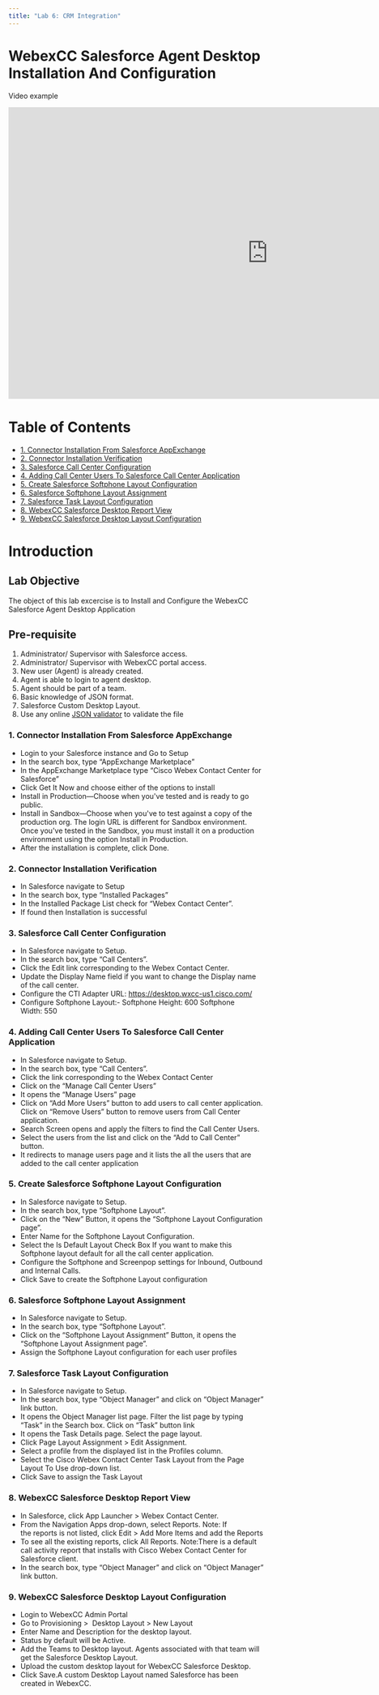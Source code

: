 ```yaml
---
title: "Lab 6: CRM Integration"
---
```


# WebexCC Salesforce Agent Desktop Installation And Configuration

Video example


<iframe width="1024" height="576" src="https://youtube.com/embed/VQuxq5yGo2M?rel=0" title="CRM Integration" frameborder="0" allow="accelerometer; autoplay; clipboard-write; encrypted-media; gyroscope; picture-in-picture" allowfullscreen></iframe>

# Table of Contents

- [1. Connector Installation From Salesforce AppExchange](#1-connector-installation-from-salesforce-appexchange)
- [2. Connector Installation Verification](#2-connector-installation-verification)
- [3. Salesforce Call Center Configuration](#3-salesforce-call-center-configuration)
- [4. Adding Call Center Users To Salesforce Call Center Application](#4-adding-call-center-users-to-salesforce-call-center-application)
- [5. Create Salesforce Softphone Layout Configuration](#5-create-salesforce-softphone-layout-configuration)
- [6. Salesforce Softphone Layout Assignment](#6-salesforce-softphone-layout-assignment)
- [7. Salesforce Task Layout Configuration](#7-salesforce-task-layout-configuration)
- [8. WebexCC Salesforce Desktop Report View](#8-webexcc-salesforce-desktop-report-view)
- [9. WebexCC Salesforce Desktop Layout Configuration](#9-webexcc-salesforce-desktop-layout-configuration)

# Introduction

## Lab Objective

The object of this lab excercise is to Install and Configure the WebexCC Salesforce Agent Desktop Application
## Pre-requisite

1. Administrator/ Supervisor with Salesforce access​.
2. Administrator/ Supervisor with WebexCC portal access​.
3. New user (Agent) is already created​.
4. Agent is able to login to agent desktop​.
5. Agent should be part of a team​.
6. Basic knowledge of JSON format​.
7. Salesforce Custom Desktop Layout.
8. Use any online [JSON validator](https://jsonlint.com/) to validate the file​


### 1. Connector Installation From Salesforce AppExchange

  * Login to your Salesforce instance and Go to Setup
  * In the search box, type “AppExchange Marketplace”
  * In the AppExchange Marketplace type “Cisco Webex Contact Center for Salesforce”
  * Click Get It Now and choose either of the options to install
  * Install in Production—Choose when you've tested and is ready to go public.
  * Install in Sandbox—Choose when you've to test against a copy of the production org. The login URL is different for Sandbox environment. Once you've tested in the Sandbox, you must  install it on a production environment using the option Install in Production.
  * After the installation is complete, click Done.

### 2. Connector Installation Verification

 * In Salesforce navigate to Setup
 * In the search box, type “Installed Packages”
 * In the Installed Package List check for “Webex Contact Center”.
 * If found then Installation is successful

### 3. Salesforce Call Center Configuration

* In Salesforce navigate to Setup.
* In the search box, type “Call Centers”.
* Click the Edit link corresponding to the Webex Contact Center.
* Update the Display Name field if you want to change the Display name of the call center.
* Configure the CTI Adapter URL: https://desktop.wxcc-us1.cisco.com/
* Configure Softphone Layout:- Softphone Height: 600   Softphone Width: 550


### 4. Adding Call Center Users To Salesforce Call Center Application
* In Salesforce navigate to Setup.
* In the search box, type “Call Centers”.
* Click the link corresponding to the Webex Contact Center
* Click on the  “Manage Call Center Users”
* It opens the “Manage Users” page
* Click on “Add More Users” button to add users to call center application.  Click on “Remove Users” button to remove users from Call Center application.
* Search Screen opens and apply the filters to find the Call Center Users.
* Select the users from the list and click on the “Add to Call Center” button.
* It redirects to manage users page and it lists the all the users that are added to the call center application

### 5. Create Salesforce Softphone Layout Configuration

* In Salesforce navigate to Setup.
* In the search box, type “Softphone Layout”.
* Click on the “New” Button, it opens the “Softphone Layout Configuration page”. 
* Enter Name for the Softphone Layout Configuration. 
* Select the Is Default Layout Check Box If you want to make this Softphone layout default for all the call center application.
* Configure the Softphone and Screenpop settings for Inbound, Outbound and Internal Calls. 
* Click Save to create the Softphone Layout configuration

### 6. Salesforce Softphone Layout Assignment

* In Salesforce navigate to Setup.
* In the search box, type “Softphone Layout”.
* Click on the “Softphone Layout Assignment” Button, it opens the “Softphone Layout Assignment page”. 
* Assign the Softphone Layout configuration for each user profiles


### 7. Salesforce Task Layout Configuration 

* In Salesforce navigate to Setup.
* In the search box, type “Object Manager” and click on “Object Manager” link button. 
* It opens the Object Manager list page. Filter the list page by typing “Task” in the Search box. Click on “Task” button link
* It opens the Task Details page. Select the page layout.  
* Click Page Layout Assignment > Edit Assignment.
* Select a profile from the displayed list in the Profiles column.
* Select the Cisco Webex Contact Center Task Layout from the Page Layout To Use drop-down list.
* Click Save to assign the Task Layout

### 8. WebexCC Salesforce Desktop Report View 

* In Salesforce, click App Launcher > Webex Contact Center.
* From the Navigation Apps drop-down, select Reports. Note: If the reports is not listed, click Edit > Add More Items and add the Reports
* To see all the existing reports, click All Reports. Note:There is a default call activity report that installs with Cisco Webex Contact Center for Salesforce client.
* In the search box, type “Object Manager” and click on “Object Manager” link button. 

### 9. WebexCC Salesforce Desktop Layout Configuration 

* Login to WebexCC Admin Portal
* Go to Provisioning >  Desktop Layout > New Layout
* Enter Name and Description for the desktop layout.
* Status by default will be Active. 
* Add the Teams to Desktop layout. Agents associated with that team will get the Salesforce Desktop Layout.
* Upload the custom desktop layout for WebexCC Salesforce Desktop.
* Click Save.A custom Desktop Layout named Salesforce has been created in WebexCC.


